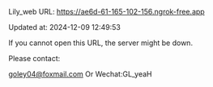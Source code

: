 Lily_web URL: https://ae6d-61-165-102-156.ngrok-free.app

Updated at: 2024-12-09 12:49:53

If you cannot open this URL, the server might be down.

Please contact: 

goley04@foxmail.com Or Wechat:GL_yeaH